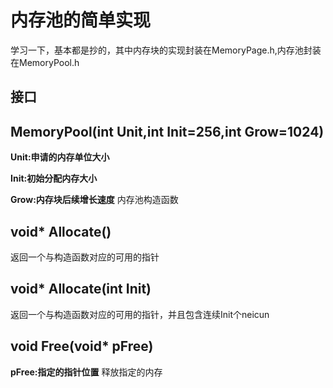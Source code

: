 # 内存池的简单实现
学习一下，基本都是抄的，其中内存块的实现封装在MemoryPage.h,内存池封装在MemoryPool.h
## 接口
## MemoryPool(int Unit,int Init=256,int Grow=1024)
**Unit:申请的内存单位大小**

**Init:初始分配内存大小**

**Grow:内存块后续增长速度**
内存池构造函数

## void* Allocate()
返回一个与构造函数对应的可用的指针

## void* Allocate(int Init)
返回一个与构造函数对应的可用的指针，并且包含连续Init个neicun

## void Free(void* pFree)
**pFree:指定的指针位置**
释放指定的内存
